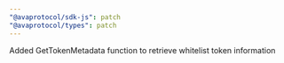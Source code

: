 ```yaml
---
"@avaprotocol/sdk-js": patch
"@avaprotocol/types": patch
---
```


Added GetTokenMetadata function to retrieve whitelist token information
